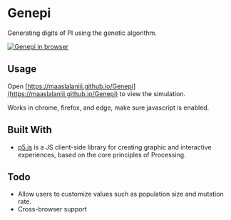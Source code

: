 # Genepi
Generating digits of PI using the genetic algorithm.

[![Genepi in browser](https://camo.githubusercontent.com/98b990c52c02e7f8036a42184f0ec8f602c58411/68747470733a2f2f6d656469612e67697068792e636f6d2f6d656469612f7855413762694271384e645a4a6944464b4d2f67697068792e676966)](https://maaslalaniii.github.io/Genepi)

## Usage
Open [https://maaslalaniii.github.io/Genepi](https://maaslalaniii.github.io/Genepi) to view the simulation.

Works in chrome, firefox, and edge, make sure javascript is enabled.

## Built With
* [p5.js](https://github.com/processing/p5.js) is a JS client-side library for creating graphic and interactive experiences, based on the core principles of Processing.

## Todo
* Allow users to customize values such as population size and mutation rate.
* Cross-browser support
